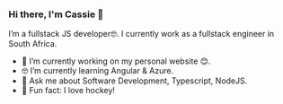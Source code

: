 ### Hi there, I'm Cassie 👋

I’m a fullstack JS developer🤓. I currently work as a fullstack engineer in South Africa.

- 📱 I’m currently working on my personal website 😊.
- 🤓 I’m currently learning Angular & Azure.
- 💬 Ask me about Software Development, Typescript, NodeJS.
- 🏑 Fun fact: I love hockey! 
<!--
**CodeWithCass/CodeWithCass** is a ✨ _special_ ✨ repository because its `README.md` (this file) appears on your GitHub profile.

Here are some ideas to get you started:

- 🔭 I’m currently working on ...
- 🌱 I’m currently learning ...
- 👯 I’m looking to collaborate on ...
- 🤔 I’m looking for help with ...
- 💬 Ask me about ...
- 📫 How to reach me: ...
- 😄 Pronouns: ...
- ⚡ Fun fact: ...
-->
